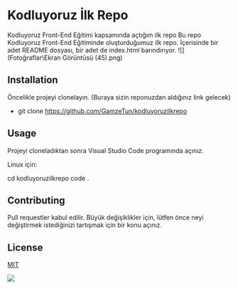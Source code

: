 # Kodluyoruz İlk Repo
Kodluyoruz Front-End Eğitimi kapsamında açtığım ilk repo
Bu repo Kodluyoruz Front-End Eğitiminde oluşturduğumuz ilk repo. İçerisinde bir adet README dosyası, bir adet de index.html barındırıyor.
![](Fotoğraflar\Ekran Görüntüsü (45).png)

## Installation
Öncelikle projeyi clonelayın. (Buraya sizin reponuzdan aldığınız link gelecek)

* git clone https://github.com/GamzeTun/kodluyoruzilkrepo
## Usage
Projeyi cloneladıktan sonra Visual Studio Code programında açınız.

Linux için:

cd kodluyoruzilkrepo
code .

## Contributing
Pull requestler kabul edilir. Büyük değişiklikler için, lütfen önce neyi değiştirmek istediğinizi tartışmak için bir konu açınız.

## License
[MIT](https://choosealicense.com/licenses/mit/)

![](https://github.com/GamzeTun/kodluyoruzilkrepo)